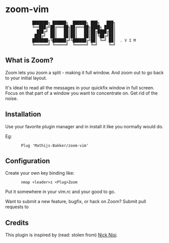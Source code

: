 # zoom-vim


                ███████╗ ██████╗  ██████╗ ███╗   ███╗
                ╚══███╔╝██╔═══██╗██╔═══██╗████╗ ████║
                  ███╔╝ ██║   ██║██║   ██║██╔████╔██║
                 ███╔╝  ██║   ██║██║   ██║██║╚██╔╝██║
                ███████╗╚██████╔╝╚██████╔╝██║ ╚═╝ ██║  . V I M
                ╚══════╝ ╚═════╝  ╚═════╝ ╚═╝     ╚═╝
                                     

## What is Zoom?

Zoom lets you zoom a split - making it full window. And zoom out to go back to your initial layout.

It's ideal to read all the messages in your quickfix window in full screen. Focus on that part of a window you want to concentrate on. Get rid of the noise.

## Installation
Use your favorite plugin manager and in install it like you normally would do.

Eg:
```
       Plug 'Mathijs-Bakker/zoom-vim'
```

## Configuration
Create your own key binding like:
```
       nmap <leader>z <Plug>Zoom
```
Put it somewhere in your vim.rc and your good to go.


Want to submit a new feature, bugfix, or hack on Zoom?
Submit pull requests to

## Credits

This plugin is inspired by (read: stolen from) [Nick Nisi](https://github.com/nicknisi/dotfiles).
